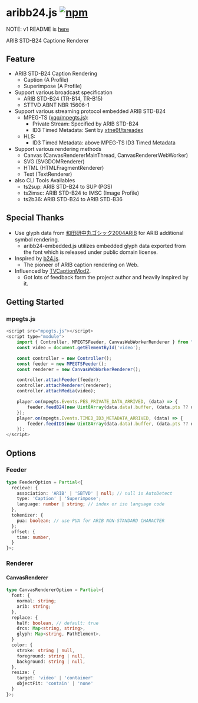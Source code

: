 # aribb24.js [![npm](https://img.shields.io/npm/v/aribb24.js.svg?style=flat)](https://www.npmjs.com/package/aribb24.js)
NOTE: v1 README is [here](./README_v1.md)

ARIB STD-B24 Captione Renderer

## Feature

* ARIB STD-B24 Caption Rendering
    * Caption (A Profile)
    * Superimpose (A Profile)
* Support various broadcast specification
    * ARIB STD-B24 (TR-B14, TR-B15)
    * STTVD ABNT NBR 15606-1
* Support various streaming protocol embedded ARIB STD-B24
    * MPEG-TS ([xqq/mpegts.js](https://github.com/xqq/mpegts.js)):
        * Private Stream: Specified by ARIB STD-B24
        * ID3 Timed Metadata: Sent by [xtne6f/tsreadex](https://github.com/xtne6f/tsreadex)
    * HLS:
        * ID3 Timed Metadata: above MPEG-TS ID3 Timed Metadata
* Support various rendering methods
  * Canvas (CanvasRendererMainThread, CanvasRendererWebWorker)
  * SVG (SVGDOMRenderer)
  * HTML (HTMLFragmentRenderer)
  * Text (TextRenderer)
* also CLI Tools Availables
  * ts2sup: ARIB STD-B24 to SUP (PGS)
  * ts2imsc: ARIB STD-B24 to IMSC (Image Profile)
  * ts2b36: ARIB STD-B24 to ARIB STD-B36

## Special Thanks

* Use glyph data from [和田研中丸ゴシック2004ARIB](https://ja.osdn.net/projects/jis2004/wiki/FrontPage) for ARIB additional symbol rendering.
    * aribb24-embedded.js utilizes embedded glyph data exported from the font which is released under public domain license.
* Inspired by [b24.js](https://github.com/xqq/b24.js).
    * The pioneer of ARIB caption rendering on Web.
* Influenced by [TVCaptionMod2](https://github.com/xtne6f/TVCaptionMod2).
    * Got lots of feedback form the project author and heavily inspired by it.

## Getting Started

### mpegts.js

```javascript
<script src="mpegts.js"></script>
<script type="module">
    import { Controller, MPEGTSFeeder, CanvasWebWorkerRenderer } from "./aribb24.mjs";
    const video = document.getElementById('video');

    const controller = new Controller();
    const feeder = new MPEGTSFeeder();
    const renderer = new CanvasWebWorkerRenderer();

    controller.attachFeeder(feeder);
    controller.attachRenderer(renderer);
    controller.attachMedia(video);

    player.on(mpegts.Events.PES_PRIVATE_DATA_ARRIVED, (data) => {
        feeder.feedB24(new Uint8Array(data.data).buffer, (data.pts ?? data.nearest_pts) / 1000, (data.dts ?? data.nearest_pts) / 1000);
    });
    player.on(mpegts.Events.TIMED_ID3_METADATA_ARRIVED, (data) => {
        feeder.feedID3(new Uint8Array(data.data).buffer, (data.pts ?? data.nearest_pts) / 1000, (data.dts ?? data.nearest_pts) / 1000);
    });
</script>
```

## Options

### Feeder
```typescript
type FeederOption = Partial<{
  recieve: {
    association: 'ARIB' | 'SBTVD' | null; // null is AutoDetect
    type: 'Caption' | 'Superimpose';
    language: number | string; // index or iso language code
  },
  tokenizer: {
    pua: boolean; // use PUA for ARIB NON-STANDARD CHARACTER
  };
  offset: {
    time: number,
  }
}>;
```

### Renderer
#### CanvasRenderer
```typescript
type CanvasRendererOption = Partial<{
  font: {
    normal: string;
    arib: string;
  },
  replace: {
    half: boolean, // default: true
    drcs: Map<string, string>,
    glyph: Map<string, PathElement>,
  }
  color: {
    stroke: string | null,
    foreground: string | null,
    background: string | null,
  },
  resize: {
    target: 'video' | 'container'
    objectFit: 'contain' | 'none'
  }
}>;
```